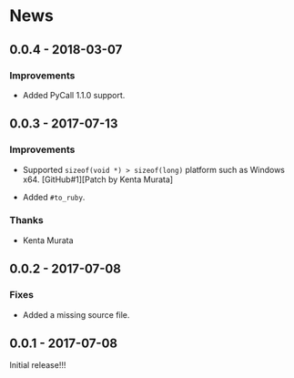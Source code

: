 # News

## 0.0.4 - 2018-03-07

### Improvements

  * Added PyCall 1.1.0 support.

## 0.0.3 - 2017-07-13

### Improvements

  * Supported `sizeof(void *) > sizeof(long)` platform such as Windows
    x64.
    [GitHub#1][Patch by Kenta Murata]

  * Added `#to_ruby`.

### Thanks

  * Kenta Murata

## 0.0.2 - 2017-07-08

### Fixes

  * Added a missing source file.

## 0.0.1 - 2017-07-08

Initial release!!!
